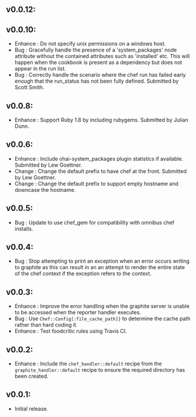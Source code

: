 ## v0.0.12:

## v0.0.10:

* Enhance : Do not specify unix permissions on a windows host.
* Bug     : Gracefully handle the presence of a 'system_packages' node attribute without the contained attributes
            such as 'installed' etc. This will happen when the cookbook is present as a dependency but does not
            appear in the run list.
* Bug     : Correctly handle the scenario where the chef run has failed early enough that the run_status has not
            been fully defined. Submitted by Scott Smith.

## v0.0.8:

* Enhance : Support Ruby 1.8 by including rubygems. Submitted by Julian Dunn.

## v0.0.6:

* Enhance : Include ohai-system_packages plugin statistics if available. Submitted by Lew Goettner.
* Change  : Change the default prefix to have chef at the front. Submitted by Lew Goettner.
* Change  : Change the default prefix to support empty hostname and downcase the hostname.

## v0.0.5:

* Bug     : Update to use chef_gem for compatibility with omnibus chef installs.

## v0.0.4:

* Bug     : Stop attempting to print an exception when an error occurs writing to graphite as this can result in an
            an attempt to render the entire state of the chef context if the exception refers to the context.

## v0.0.3:

* Enhance : Improve the error handling when the graphite server is unable to be accessed when the reporter handler
            executes.
* Bug     : Use `Chef::Config[:file_cache_path]}` to determine the cache path rather than hard coding it.
* Enhance : Test foodcritic rules using Travis CI.

## v0.0.2:

* Enhance : Include the `chef_handler::default` recipe from the `graphite_handler::default` recipe to ensure
            the required directory has been created.

## v0.0.1:

* Initial release.
